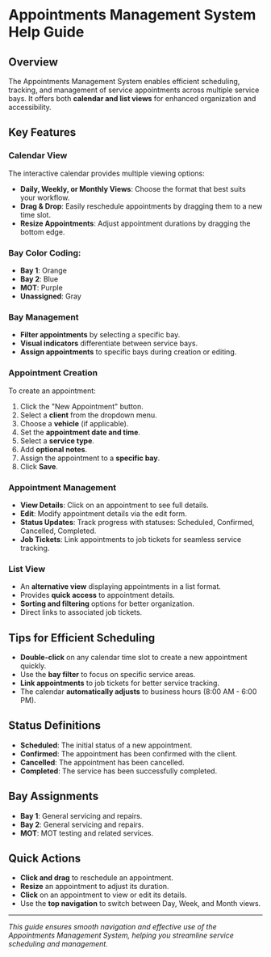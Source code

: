 
# Appointments Management System Help Guide

## Overview
The Appointments Management System enables efficient scheduling, tracking, and management of service appointments across multiple service bays. It offers both **calendar and list views** for enhanced organization and accessibility.

## Key Features

### Calendar View
The interactive calendar provides multiple viewing options:

- **Daily, Weekly, or Monthly Views**: Choose the format that best suits your workflow.
- **Drag & Drop**: Easily reschedule appointments by dragging them to a new time slot.
- **Resize Appointments**: Adjust appointment durations by dragging the bottom edge.

### Bay Color Coding:
- **Bay 1**: Orange
- **Bay 2**: Blue
- **MOT**: Purple
- **Unassigned**: Gray

### Bay Management
- **Filter appointments** by selecting a specific bay.
- **Visual indicators** differentiate between service bays.
- **Assign appointments** to specific bays during creation or editing.

### Appointment Creation
To create an appointment:

1. Click the "New Appointment" button.
2. Select a **client** from the dropdown menu.
3. Choose a **vehicle** (if applicable).
4. Set the **appointment date and time**.
5. Select a **service type**.
6. Add **optional notes**.
7. Assign the appointment to a **specific bay**.
8. Click **Save**.

### Appointment Management
- **View Details**: Click on an appointment to see full details.
- **Edit**: Modify appointment details via the edit form.
- **Status Updates**: Track progress with statuses: Scheduled, Confirmed, Cancelled, Completed.
- **Job Tickets**: Link appointments to job tickets for seamless service tracking.

### List View
- An **alternative view** displaying appointments in a list format.
- Provides **quick access** to appointment details.
- **Sorting and filtering** options for better organization.
- Direct links to associated job tickets.

## Tips for Efficient Scheduling
- **Double-click** on any calendar time slot to create a new appointment quickly.
- Use the **bay filter** to focus on specific service areas.
- **Link appointments** to job tickets for better service tracking.
- The calendar **automatically adjusts** to business hours (8:00 AM - 6:00 PM).

## Status Definitions
- **Scheduled**: The initial status of a new appointment.
- **Confirmed**: The appointment has been confirmed with the client.
- **Cancelled**: The appointment has been cancelled.
- **Completed**: The service has been successfully completed.

## Bay Assignments
- **Bay 1**: General servicing and repairs.
- **Bay 2**: General servicing and repairs.
- **MOT**: MOT testing and related services.

## Quick Actions
- **Click and drag** to reschedule an appointment.
- **Resize** an appointment to adjust its duration.
- **Click** on an appointment to view or edit its details.
- Use the **top navigation** to switch between Day, Week, and Month views.

---

*This guide ensures smooth navigation and effective use of the Appointments Management System, helping you streamline service scheduling and management.*
